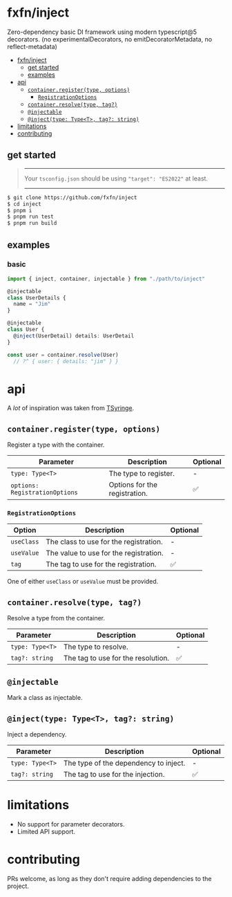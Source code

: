 # fxfn/inject

Zero-dependency basic DI framework using modern typescript@5 decorators. (no experimentalDecorators, no emitDecoratorMetadata, no reflect-metadata)

- [fxfn/inject](#fxfninject)
  - [get started](#get-started)
  - [examples](#examples)
- [api](#api)
  - [`container.register(type, options)`](#containerregistertype-options)
    - [`RegistrationOptions`](#registrationoptions)
  - [`container.resolve(type, tag?)`](#containerresolvetype-tag)
  - [`@injectable`](#injectable)
  - [`@inject(type: Type<T>, tag?: string)`](#injecttype-typet-tag-string)
- [limitations](#limitations)
- [contributing](#contributing)

## get started

> *******************************************************************
> Your `tsconfig.json` should be using `"target": "ES2022"` at least.
> *******************************************************************

```bash
$ git clone https://github.com/fxfn/inject
$ cd inject
$ pnpm i
$ pnpm run test
$ pnpm run build
```

## examples

### basic

```ts
import { inject, container, injectable } from "./path/to/inject"

@injectable
class UserDetails {
  name = "Jim"
}

@injectable
class User {
  @inject(UserDetail) details: UserDetail
}

const user = container.resolve(User)
  // ?^ { user: { details: "jim" } }
```

# api

A *lot* of inspiration was taken from [TSyringe](https://github.com/microsoft/tsyringe).

## `container.register(type, options)`

Register a type with the container.

| Parameter | Description | Optional |
| --------- | ----------- | -------- |
| `type: Type<T>` | The type to register. | - |
| `options: RegistrationOptions` | Options for the registration. | ✅ |

### `RegistrationOptions`

| Option | Description | Optional |
| ------ | ----------- | -------- |
| `useClass` | The class to use for the registration. | - |
| `useValue` | The value to use for the registration. | - |
| `tag` | The tag to use for the registration. | ✅ |

One of either `useClass` or `useValue` must be provided.

## `container.resolve(type, tag?)`

Resolve a type from the container.

| Parameter | Description | Optional |
| --------- | ----------- | -------- |
| `type: Type<T>` | The type to resolve. | - |
| `tag?: string` | The tag to use for the resolution. | ✅ |

## `@injectable`

Mark a class as injectable.

## `@inject(type: Type<T>, tag?: string)`

Inject a dependency.

| Parameter | Description | Optional |
| --------- | ----------- | -------- |
| `type: Type<T>` | The type of the dependency to inject. | - |
| `tag?: string` | The tag to use for the injection. | ✅ |


# limitations

- No support for parameter decorators.
- Limited API support.

# contributing

PRs welcome, as long as they don't require adding dependencies to the project.